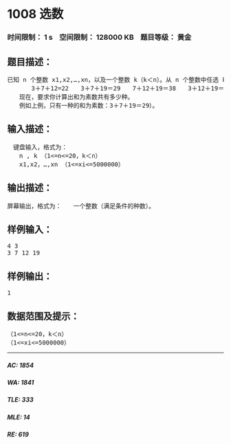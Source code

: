 # 1008 选数   
### 时间限制： 1 s&nbsp;&nbsp;&nbsp;&nbsp;空间限制： 128000 KB&nbsp;&nbsp;&nbsp;&nbsp;题目等级： 黄金  
## 题目描述：  

<pre>
已知 n 个整数 x1,x2,…,xn，以及一个整数 k（k＜n）。从 n 个整数中任选 k 个整数相加，可分别得到一系列的和。例如当 n=4，k＝3，4 个整数分别为 3，7，12，19 时，可得全部的组合与它们的和为：  
　　　　3＋7＋12=22　　3＋7＋19＝29　　7＋12＋19＝38　　3＋12＋19＝34。  
　　现在，要求你计算出和为素数共有多少种。  
　　例如上例，只有一种的和为素数：3＋7＋19＝29）。
</pre>
  
  
## 输入描述：  

<pre>
　键盘输入，格式为：  
　　n , k （1<=n<=20，k＜n）  
　　x1,x2，…,xn （1<=xi<=5000000）
</pre>
  
  
## 输出描述：  

<pre>
屏幕输出，格式为：　　一个整数（满足条件的种数）。
</pre>
  
  
## 样例输入：  

<pre>
4 3  
3 7 12 19
</pre>
  
  
## 样例输出：  

<pre>
1
</pre>
  
  
## 数据范围及提示：  

<pre>
（1<=n<=20，k＜n）  
（1<=xi<=5000000）
</pre>
  
  
***  

##### AC: 1854  
##### WA: 1841  
##### TLE: 333  
##### MLE: 14  
##### RE: 619  
